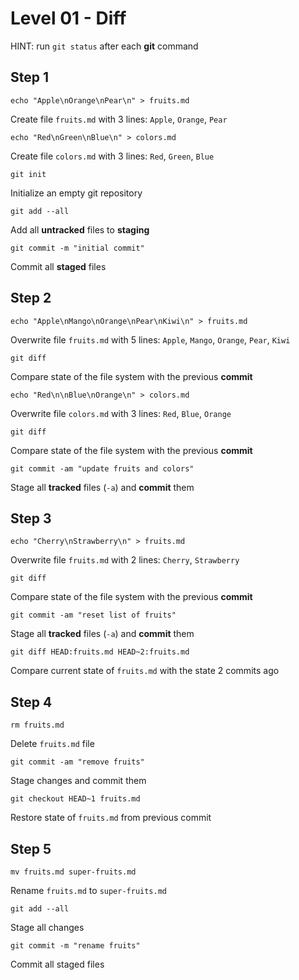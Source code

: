 # Level 01 - Diff

HINT: run `git status` after each **git** command

## Step 1

`echo "Apple\nOrange\nPear\n" > fruits.md`

Create file `fruits.md` with 3 lines: `Apple`, `Orange`, `Pear`

`echo "Red\nGreen\nBlue\n" > colors.md`

Create file `colors.md` with 3 lines: `Red`, `Green`, `Blue`

`git init`

Initialize an empty git repository

`git add --all`

Add all **untracked** files to **staging**

`git commit -m "initial commit"`

Commit all **staged** files

## Step 2

`echo "Apple\nMango\nOrange\nPear\nKiwi\n" > fruits.md`

Overwrite file `fruits.md` with 5 lines: `Apple`, `Mango`, `Orange`, `Pear`, `Kiwi`

`git diff`

Compare state of the file system with the previous **commit**

`echo "Red\n\nBlue\nOrange\n" > colors.md`

Overwrite file `colors.md` with 3 lines: `Red`, `Blue`, `Orange`

`git diff`

Compare state of the file system with the previous **commit**

`git commit -am "update fruits and colors"`

Stage all **tracked** files (`-a`) and **commit** them

## Step 3

`echo "Cherry\nStrawberry\n" > fruits.md`

Overwrite file `fruits.md` with 2 lines: `Cherry`, `Strawberry`

`git diff`

Compare state of the file system with the previous **commit**

`git commit -am "reset list of fruits"`

Stage all **tracked** files (`-a`) and **commit** them

`git diff HEAD:fruits.md HEAD~2:fruits.md`

Compare current state of `fruits.md` with the state 2 commits ago

## Step 4

`rm fruits.md`

Delete `fruits.md` file

`git commit -am "remove fruits"`

Stage changes and commit them

`git checkout HEAD~1 fruits.md`

Restore state of `fruits.md` from previous commit

## Step 5

`mv fruits.md super-fruits.md`

Rename `fruits.md` to `super-fruits.md`

`git add --all`

Stage all changes

`git commit -m "rename fruits"`

Commit all staged files
